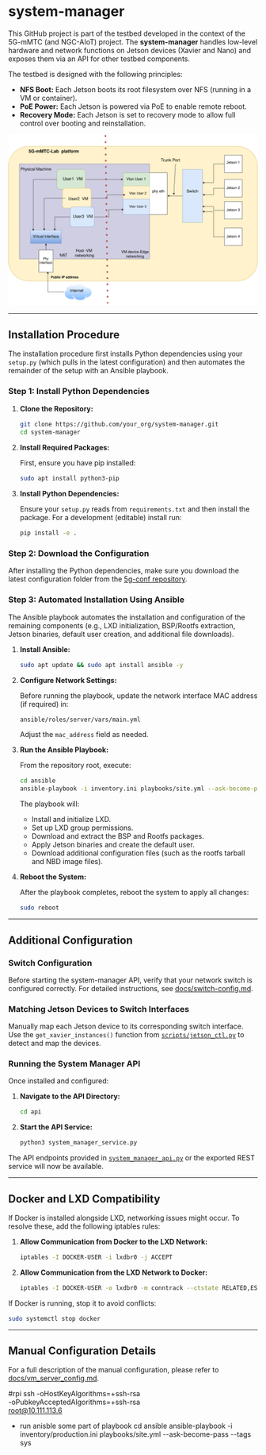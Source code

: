 
# system-manager

This GitHub project is part of the testbed developed in the context of the 5G-mMTC (and NGC-AIoT) project. The **system-manager** handles low-level hardware and network functions on Jetson devices (Xavier and Nano) and exposes them via an API for other testbed components.

The testbed is designed with the following principles:
- **NFS Boot:** Each Jetson boots its root filesystem over NFS (running in a VM or container).
- **PoE Power:** Each Jetson is powered via PoE to enable remote reboot.
- **Recovery Mode:** Each Jetson is set to recovery mode to allow full control over booting and reinstallation.

![Network Architecture](docs/figs/final_network_arch.png)

---

## Installation Procedure

The installation procedure first installs Python dependencies using your `setup.py` (which pulls in the latest configuration) and then automates the remainder of the setup with an Ansible playbook.

### Step 1: Install Python Dependencies

1. **Clone the Repository:**
   ```bash
   git clone https://github.com/your_org/system-manager.git
   cd system-manager
   ```

2. **Install Required Packages:**

   First, ensure you have pip installed:
   ```bash
   sudo apt install python3-pip
   ```
   
3. **Install Python Dependencies:**
   
   Ensure your `setup.py` reads from `requirements.txt` and then install the package. For a development (editable) install run:
   ```bash
   pip install -e .
   ```

### Step 2: Download the Configuration

After installing the Python dependencies, make sure you download the latest configuration folder from the [5g-conf repository](https://github.com/5g-mmtc-tribe/5g-conf).

### Step 3: Automated Installation Using Ansible

The Ansible playbook automates the installation and configuration of the remaining components (e.g., LXD initialization, BSP/Rootfs extraction, Jetson binaries, default user creation, and additional file downloads).

1. **Install Ansible:**
   ```bash
   sudo apt update && sudo apt install ansible -y
   ```

2. **Configure Network Settings:**

   Before running the playbook, update the network interface MAC address (if required) in:
   ```
   ansible/roles/server/vars/main.yml
   ```
   Adjust the `mac_address` field as needed.

3. **Run the Ansible Playbook:**
   
   From the repository root, execute:
   ```bash
   cd ansible
   ansible-playbook -i inventory.ini playbooks/site.yml --ask-become-pass
   ```
   The playbook will:
   - Install and initialize LXD.
   - Set up LXD group permissions.
   - Download and extract the BSP and Rootfs packages.
   - Apply Jetson binaries and create the default user.
   - Download additional configuration files (such as the rootfs tarball and NBD image files).

4. **Reboot the System:**

   After the playbook completes, reboot the system to apply all changes:
   ```bash
   sudo reboot
   ```

---

## Additional Configuration

### Switch Configuration

Before starting the system-manager API, verify that your network switch is configured correctly. For detailed instructions, see [docs/switch-config.md](docs/switch-config.md).

### Matching Jetson Devices to Switch Interfaces

Manually map each Jetson device to its corresponding switch interface. Use the `get_xavier_instances()` function from [`scripts/jetson_ctl.py`](scripts/jetson_ctl.py) to detect and map the devices.

### Running the System Manager API

Once installed and configured:

1. **Navigate to the API Directory:**
   ```bash
   cd api
   ```

2. **Start the API Service:**
   ```bash
   python3 system_manager_service.py
   ```

The API endpoints provided in [`system_manager_api.py`](api/system_manager_api.py) or the exported REST service will now be available.

---

## Docker and LXD Compatibility

If Docker is installed alongside LXD, networking issues might occur. To resolve these, add the following iptables rules:

1. **Allow Communication from Docker to the LXD Network:**
   ```bash
   iptables -I DOCKER-USER -i lxdbr0 -j ACCEPT
   ```

2. **Allow Communication from the LXD Network to Docker:**
   ```bash
   iptables -I DOCKER-USER -o lxdbr0 -m conntrack --ctstate RELATED,ESTABLISHED -j ACCEPT
   ```

If Docker is running, stop it to avoid conflicts:
```bash
sudo systemctl stop docker
```

---

## Manual Configuration Details

For a full description of the manual configuration, please refer to [docs/vm_server_config.md](docs/vm_server_config.md).

#rpi 
ssh -oHostKeyAlgorithms=+ssh-rsa \
    -oPubkeyAcceptedAlgorithms=+ssh-rsa \
   root@10.111.113.6
- run anisble some part of playbook
  cd ansible 
  ansible-playbook -i inventory/production.ini playbooks/site.yml --ask-become-pass --tags sys